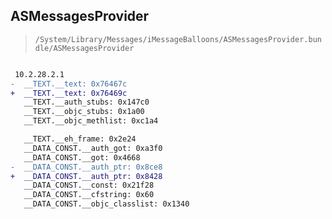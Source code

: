## ASMessagesProvider

> `/System/Library/Messages/iMessageBalloons/ASMessagesProvider.bundle/ASMessagesProvider`

```diff

 10.2.28.2.1
-  __TEXT.__text: 0x76467c
+  __TEXT.__text: 0x76469c
   __TEXT.__auth_stubs: 0x147c0
   __TEXT.__objc_stubs: 0x1a00
   __TEXT.__objc_methlist: 0xc1a4

   __TEXT.__eh_frame: 0x2e24
   __DATA_CONST.__auth_got: 0xa3f0
   __DATA_CONST.__got: 0x4668
-  __DATA_CONST.__auth_ptr: 0x8ce8
+  __DATA_CONST.__auth_ptr: 0x8428
   __DATA_CONST.__const: 0x21f28
   __DATA_CONST.__cfstring: 0x60
   __DATA_CONST.__objc_classlist: 0x1340

```
